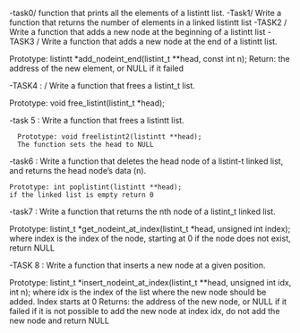 -task0/ function that prints all the elements of a listintt list.
-Task1/ Write a function that returns the number of elements in a linked listintt list
-TASK2 / Write a function that adds a new node at the beginning of a listintt list
-TASK3 /  Write a function that adds a new node at the end of a listintt list.

Prototype: listintt *add_nodeint_end(listint_t **head, const int n);
Return: the address of the new element, or NULL if it failed

-TASK4 : / Write a function that frees a listint_t list.

Prototype: void free_listint(listint_t *head);

-task 5 : Write a function that frees a listintt list.

	  Prototype: void freelistint2(listintt **head);
	  The function sets the head to NULL


-task6 : Write a function that deletes the head node of a listint-t linked list, and returns the head node’s data (n).

	Prototype: int poplistint(listintt **head);
	if the linked list is empty return 0


-task7 : Write a function that returns the nth node of a listint_t linked list.

Prototype: listint_t *get_nodeint_at_index(listint_t *head, unsigned int index);
where index is the index of the node, starting at 0
if the node does not exist, return NULL


-TASK 8 : Write a function that inserts a new node at a given position.

Prototype: listint_t *insert_nodeint_at_index(listint_t **head, unsigned int idx, int n);
where idx is the index of the list where the new node should be added. Index starts at 0
Returns: the address of the new node, or NULL if it failed
if it is not possible to add the new node at index idx, do not add the new node and return NULL

